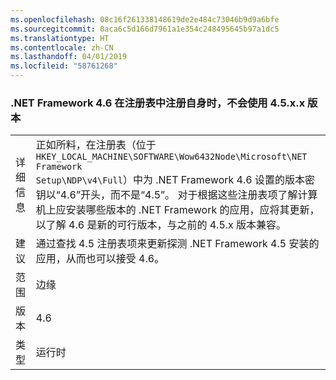 ```yaml
---
ms.openlocfilehash: 08c16f261338148619de2e484c73046b9d9a6bfe
ms.sourcegitcommit: 0aca6c5d166d7961a1e354c248495645b97a1dc5
ms.translationtype: HT
ms.contentlocale: zh-CN
ms.lasthandoff: 04/01/2019
ms.locfileid: "58761268"
---
```

### <a name="the-net-framework-46-does-not-use-a-45xx-version-when-registering-itself-in-the-registry"></a>.NET Framework 4.6 在注册表中注册自身时，不会使用 4.5.x.x 版本

|   |   |
|---|---|
|详细信息|正如所料，在注册表（位于 <code>HKEY_LOCAL_MACHINE\SOFTWARE\Wow6432Node\Microsoft\NET Framework Setup\NDP\v4\Full</code>）中为 .NET Framework 4.6 设置的版本密钥以“4.6”开头，而不是“4.5”。 对于根据这些注册表项了解计算机上应安装哪些版本的 .NET Framework 的应用，应将其更新，以了解 4.6 是新的可行版本，与之前的 4.5.x 版本兼容。|
|建议|通过查找 4.5 注册表项来更新探测 .NET Framework 4.5 安装的应用，从而也可以接受 4.6。|
|范围|边缘|
|版本|4.6|
|类型|运行时|

